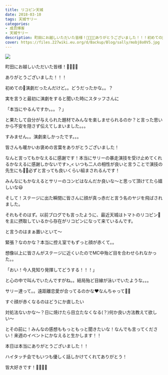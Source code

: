 ```yaml
---
title: リコピン天城
date: 2018-03-10
tags: 天城サリー
categories: 
- 成员博客
- 天城サリー
description: 町田にお越しいただいた皆様！👼👼👼👼ありがとうございました！！！初めての🎩演劇だったんだけど。。どうだったかな。。？実を言うと最初に演劇をすると聞いた時にスタッフさんに「本当にやるんですか。。。？...
cover: https://files.227wiki.eu.org/d/Backup/Blog/sally/mobj8o0V5.jpg 
---
```

![](https://files.227wiki.eu.org/d/Backup/Blog/sally/mobj8o0V5.jpg)

町田にお越しいただいた皆様！👼👼👼👼



ありがとうございました！！！



初めての🎩演劇だったんだけど。。どうだったかな。。？



実を言うと最初に演劇をすると聞いた時にスタッフさんに



「本当にやるんですか。。。？」



と果たして自分が与えられた題材でみんなを楽しませられるのか？と言った思いから不安を隠さず伝えてしまいました。。。



すみません。。演劇楽しかったです。。。



皆さんも暖かいお褒めの言葉をありがとうございました！



なんと言ってもかなえるに感謝です！本当にサリーの暴走演技を受け止めてくれるかなえるに感謝しかないです>_< いつも二人の相性が良いと言うことで演技の先生にも👩‍🏫必ずと言っても良いくらい組まされるんです！





みんなにもかなえるとサリーのコンビはなんだか良いな〜と思って頂けてたら嬉しいな😃 



そして！ステージに出た瞬間に皆さんに顔が真っ赤だと言う名のヤジを飛ばされました。



それもそのはず。以前ブログでも言ったように、最近天城はトマトのリコピン🍅を主に摂取しているから存在がリコピンになって来ているんです。



と言うのはまぁ置いといて〜



緊張？なのかな？本当に控え室でもずっと顔が赤くて。。



想像以上に皆さんがステージに近くいたのでMC中殆ど目を合わせられなかった。。



「おい！今人見知り発揮してどうする！！！」



と心の中で叫んでいたんですがね。。結局殆ど目線が泳いでいたような。。。



サリー達って。。遠距離恋愛が合ってるのかな❤️なんちゃって👶🏻



すぐ顔が赤くなるのはどうにか直したい



対処法ないかな〜？日に焼けたら目立たなくなる(？)何か良い方法教えて欲しい〜



とその前に！みんなの感想ももっともっと聞きたいな！なんでも言ってください！来週のイベントにかなえると生かします！！



本日は本当にありがとうございました！！



ハイタッチ会でもいつも優しく話しかけてくれてありがとう！



皆大好きです！🔪🔪🔪🔪



